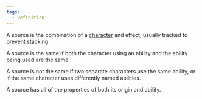 ```yaml
---  
tags:  
  - Definition  
---  
```

A source is the combination of a [character](./Character.md) and effect, usually tracked to prevent stacking.  
  
A source is the same if both the character using an ability and the ability being used are the same.  
  
A source is not the same if two separate characters use the same ability, or if the same character uses differently named abilities.  
  
A source has all of the properties of both its origin and ability.
